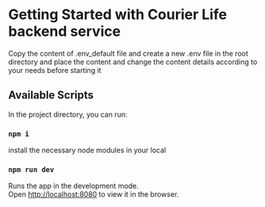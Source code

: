 # Getting Started with Courier Life backend service

Copy the content of .env_default file and create a new .env file in the root directory and place the content and change the content details according to your needs before starting it

## Available Scripts

In the project directory, you can run:

### `npm i`

install the necessary node modules in your local

### `npm run dev`

Runs the app in the development mode.\
Open [http://localhost:8080](http://localhost:8080) to view it in the browser.